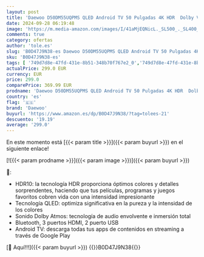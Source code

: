 ```yaml
---
layout: post
title: 'Daewoo D50DM55UQPMS QLED Android TV 50 Pulgadas 4K HDR  Dolby Vision & Dolby Atmos  Chromecast Built In  Mando Bluetooth con Google Assistant Integrado'
date: 2024-09-28 06:19:48
image: 'https://m.media-amazon.com/images/I/41aMjEQNicL._SL500_._SL400_.jpg'
comments: true
category: ofertas
author: 'tole.es'
slug: 'B0D47J9N38-es Daewoo D50DM55UQPMS QLED Android TV 50 Pulgadas 4K HDR...'
sku: 'B0D47J9N38-es'
tags: [ '749d7d8e-47fd-431e-8b51-348b70f767e2_0','749d7d8e-47fd-431e-8b51-348b70f767e2_7201','Arborist Merchandising Root','Electrónica','Self Service','Special Features Stores','TV, vídeo y home cinema','TVs QLED','Televisores','android','daewoo','🇪🇸', ]
actualPrice: 299.0 EUR
currency: EUR
price: 299.0
comparePrice: 369.99 EUR
prodname: 'Daewoo D50DM55UQPMS QLED Android TV 50 Pulgadas 4K HDR  Dolby Vision & Dolby Atmos  Chromecast Built In  Mando Bluetooth con Google Assistant Integrado'
country: 'es'
flag: '🇪🇸'
brand: 'Daewoo'
buyurl: 'https://www.amazon.es/dp/B0D47J9N38/?tag=tolees-21'
descuento: '19.19'
average: '299.0'
---
```


En este momento está [{{< param title >}}]({{< param buyurl >}}) en el siguiente enlace!

[![{{< param prodname >}}]({{< param image >}})]({{< param buyurl >}})

🔎:

- HDR10: la tecnología HDR proporciona óptimos colores y detalles sorprendentes, haciendo que tus películas, programas y juegos favoritos cobren vida con una intensidad impresionante
- Tecnología QLED: optimiza significativa en la pureza y la intensidad de los colores
- Sonido Dolby Atmos: tecnología de audio envolvente e inmersión total
- Bluetooth, 3 puertos HDMI, 2 puerto USB
- Android TV: descarga todas tus apps de contenidos en streaming a través de Google Play

[🛒 Aquí!!!]({{< param buyurl >}})
{{<world>}}B0D47J9N38{{</world>}}

